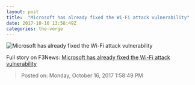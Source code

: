 ```yaml
---
layout: post
title:  "Microsoft has already fixed the Wi-Fi attack vulnerability"
date: 2017-10-16 13:58:49Z
categories: the-verge
---
```


![Microsoft has already fixed the Wi-Fi attack vulnerability](https://cdn.vox-cdn.com/thumbor/HKMGTQxHerQKc_qQ0z2g0D8wcXA=/0x142:1980x1179/fit-in/1200x630/cdn.vox-cdn.com/uploads/chorus_asset/file/9469969/wifilogo.jpg)




Full story on F3News: [Microsoft has already fixed the Wi-Fi attack vulnerability](http://www.f3nws.com/n/MzfSDJ)

> Posted on: Monday, October 16, 2017 1:58:49 PM
